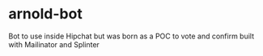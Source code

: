# arnold-bot
Bot to use inside Hipchat but was born as a POC to vote and confirm built with Mailinator and Splinter
